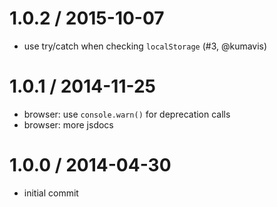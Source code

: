 
1.0.2 / 2015-10-07
==================

  * use try/catch when checking `localStorage` (#3, @kumavis)

1.0.1 / 2014-11-25
==================

  * browser: use `console.warn()` for deprecation calls
  * browser: more jsdocs

1.0.0 / 2014-04-30
==================

  * initial commit
